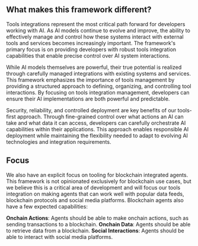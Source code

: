 ## What makes this framework different?

Tools integrations represent the most critical path forward for developers working with AI. As AI models continue to evolve and improve, the ability to effectively manage and control how these systems interact with external tools and services becomes increasingly important. The framework's primary focus is on providing developers with robust tools integration capabilities that enable precise control over AI system interactions.

While AI models themselves are powerful, their true potential is realized through carefully managed integrations with existing systems and services. This framework emphasizes the importance of tools management by providing a structured approach to defining, organizing, and controlling tool interactions. By focusing on tools integration management, developers can ensure their AI implementations are both powerful and predictable.

Security, reliability, and controlled deployment are key benefits of our tools-first approach. Through fine-grained control over what actions an AI can take and what data it can access, developers can carefully orchestrate AI capabilities within their applications. This approach enables responsible AI deployment while maintaining the flexibility needed to adapt to evolving AI technologies and integration requirements.


## Focus

We also have an explicit focus on tooling for blockchain integrated agents.  This framework is not opinionated exclusively for blockchain use cases, but we believe this is a critical area of development and will focus our tools integration on making agents that can work well with popular data feeds, blockchain protocols and social media platforms.  Blockchain agents also have a few expected capabilities:

**Onchain Actions**: Agents should be able to make onchain actions, such as sending transactions to a blockchain.
**Onchain Data**: Agents should be able to retrieve data from a blockchain.
**Social Interactions**: Agents should be able to interact with social media platforms.
